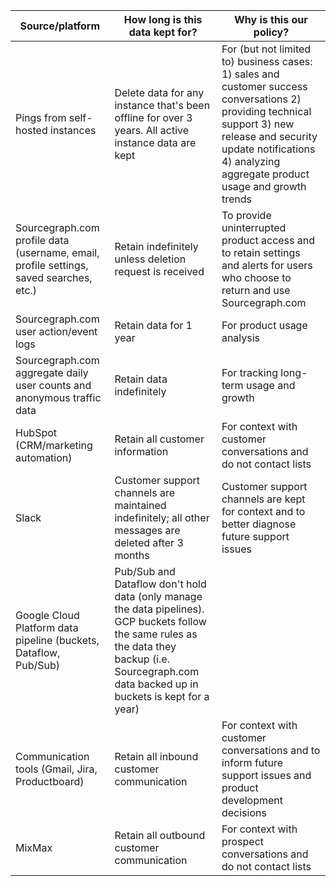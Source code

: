 ﻿| Source/platform                                                      | How long is this data kept for?                                                                                                                                                                              | Why is this our policy?                                                                                                                                                                        |
|----------------------------------------------------------------------|--------------------------------------------------------------------------------------------------------------------------------------------------------------------------------------------------------------|------------------------------------------------------------------------------------------------------------------------------------------------------------------------------------------------|
| Pings from self\-hosted instances                                    | Delete data for any instance that's been offline for over 3 years\. All active instance data are kept                                                                                                        | For \(but not limited to\) business cases: 1\) sales and customer success conversations 2\) providing technical support 3\) new release and security update notifications 4\) analyzing aggregate product usage and growth trends  |
| Sourcegraph\.com profile data (username, email, profile settings, saved searches, etc.) | Retain indefinitely unless deletion request is received | To provide uninterrupted product access and to retain settings and alerts for users who choose to return and use Sourcegraph.com |
| Sourcegraph\.com user action/event logs | Retain data for 1 year | For product usage analysis |
| Sourcegraph\.com aggregate daily user counts and anonymous traffic data | Retain data indefinitely | For tracking long-term usage and growth |
| HubSpot \(CRM/marketing automation\)                                 | Retain all customer information                                                                                                                                                                              | For context with customer conversations and do not contact lists                                                                                                                               |
| Slack                                                                | Customer support channels are maintained indefinitely; all other messages are deleted after 3 months                                                                                                                      | Customer support channels are kept for context and to better diagnose future support issues                                                                                                            |
| Google Cloud Platform data pipeline \(buckets, Dataflow, Pub/Sub\) | Pub/Sub and Dataflow don't hold data \(only manage the data pipelines\)\. GCP buckets follow the same rules as the data they backup \(i\.e\. Sourcegraph\.com data backed up in buckets is kept for a year\) |                                                                                                                                                                                                |
| Communication tools \(Gmail, Jira, Productboard\)                  | Retain all inbound customer communication                                                                                                                                                                    |        For context with customer conversations and to inform future support issues and product development decisions                                                                                                                                                                                        |
| MixMax                                                        | Retain all outbound customer communication                                                                                                                                                             |  For context with prospect conversations and do not contact lists
